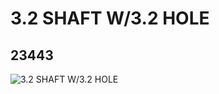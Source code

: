 # 3.2 SHAFT W/3.2 HOLE
## 23443
![3.2 SHAFT W/3.2 HOLE](https://lc-www-live-s.legocdn.com/media/bricks/5/2/6143318.jpg)